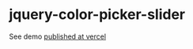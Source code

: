 # jquery-color-picker-slider
See demo [published at vercel](https://jquery-color-picker-slider.vercel.app/)
